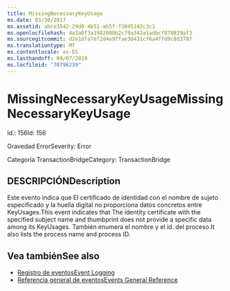 ```yaml
---
title: MissingNecessaryKeyUsage
ms.date: 03/30/2017
ms.assetid: abce3542-29d8-4b51-ab5f-f3845242c3c1
ms.openlocfilehash: 4a3a0f3a1982808b2c79a342a1adbcf870829af3
ms.sourcegitcommit: d2e1dfa7ef2d4e9ffae3d431cf6a4ffd9c8d378f
ms.translationtype: MT
ms.contentlocale: es-ES
ms.lasthandoff: 09/07/2019
ms.locfileid: "70796239"
---
```

# <a name="missingnecessarykeyusage"></a><span data-ttu-id="7fcad-102">MissingNecessaryKeyUsage</span><span class="sxs-lookup"><span data-stu-id="7fcad-102">MissingNecessaryKeyUsage</span></span>
<span data-ttu-id="7fcad-103">Id.: 156</span><span class="sxs-lookup"><span data-stu-id="7fcad-103">Id: 156</span></span>  
  
 <span data-ttu-id="7fcad-104">Gravedad Error</span><span class="sxs-lookup"><span data-stu-id="7fcad-104">Severity: Error</span></span>  
  
 <span data-ttu-id="7fcad-105">Categoría TransactionBridge</span><span class="sxs-lookup"><span data-stu-id="7fcad-105">Category: TransactionBridge</span></span>  
  
## <a name="description"></a><span data-ttu-id="7fcad-106">DESCRIPCIÓN</span><span class="sxs-lookup"><span data-stu-id="7fcad-106">Description</span></span>  
 <span data-ttu-id="7fcad-107">Este evento indica que El certificado de identidad con el nombre de sujeto especificado y la huella digital no proporciona datos concretos entre KeyUsages.</span><span class="sxs-lookup"><span data-stu-id="7fcad-107">This event indicates that The identity certificate with the specified subject name and thumbprint does not provide a specific data among its KeyUsages.</span></span> <span data-ttu-id="7fcad-108">También enumera el nombre y el id. del proceso.</span><span class="sxs-lookup"><span data-stu-id="7fcad-108">It also lists the process name and process ID.</span></span>  
  
## <a name="see-also"></a><span data-ttu-id="7fcad-109">Vea también</span><span class="sxs-lookup"><span data-stu-id="7fcad-109">See also</span></span>

- [<span data-ttu-id="7fcad-110">Registro de eventos</span><span class="sxs-lookup"><span data-stu-id="7fcad-110">Event Logging</span></span>](index.md)
- [<span data-ttu-id="7fcad-111">Referencia general de eventos</span><span class="sxs-lookup"><span data-stu-id="7fcad-111">Events General Reference</span></span>](events-general-reference.md)
